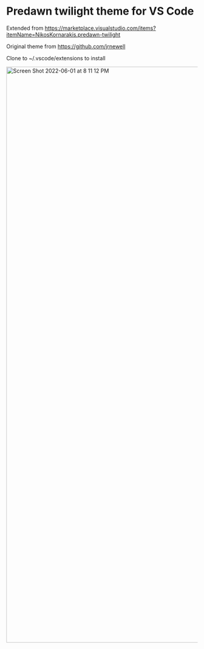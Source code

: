 # Predawn twilight theme for VS Code

Extended from https://marketplace.visualstudio.com/items?itemName=NikosKornarakis.predawn-twilight

Original theme from https://github.com/jrnewell

Clone to ~/.vscode/extensions to install

<img width="1512" alt="Screen Shot 2022-06-01 at 8 11 12 PM" src="https://user-images.githubusercontent.com/4000247/171544990-1cb1c4ff-6034-4c84-8cc2-0ae621053a44.png">
